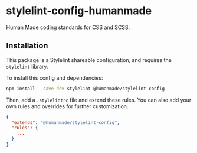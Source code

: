 # stylelint-config-humanmade

Human Made coding standards for CSS and SCSS.

## Installation

This package is a Stylelint shareable configuration, and requires the `stylelint` library.

To install this config and dependencies:

```bash
npm install --save-dev stylelint @humanmade/stylelint-config
```

Then, add a `.stylelintrc` file and extend these rules. You can also add your own rules and overrides for further customization.

```json
{
  "extends": "@humanmade/stylelint-config",
  "rules": {
    ...
  }
}
```
